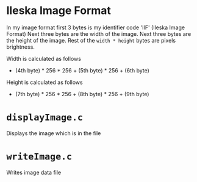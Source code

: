 # Ileska Image Format

In my image format first 3 bytes is my identifier code 'IIF' (Ileska Image Format)
Next three bytes are the width of the image. 
Next three bytes are the height of the image. 
Rest of the `width * height` bytes are pixels brightness.

Width is calculated as follows
* (4th byte) * 256 * 256 + (5th byte) * 256 + (6th byte)

Height is calculated as follows
* (7th byte) * 256 * 256 + (8th byte) * 256 + (9th byte)

# `displayImage.c`

Displays the image which is in the file

# `writeImage.c`

Writes image data file
